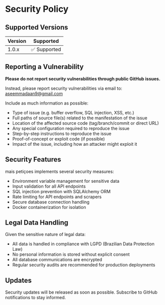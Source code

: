# Security Policy

## Supported Versions

| Version | Supported          |
| ------- | ------------------ |
| 1.0.x   | ✅ Supported       |

## Reporting a Vulnerability

**Please do not report security vulnerabilities through public GitHub issues.**

Instead, please report security vulnerabilities via email to: aseemmadaan9@gmail.com

Include as much information as possible:
- Type of issue (e.g. buffer overflow, SQL injection, XSS, etc.)
- Full paths of source file(s) related to the manifestation of the issue
- Location of the affected source code (tag/branch/commit or direct URL)
- Any special configuration required to reproduce the issue
- Step-by-step instructions to reproduce the issue
- Proof-of-concept or exploit code (if possible)
- Impact of the issue, including how an attacker might exploit it

## Security Features

mais petiçoes implements several security measures:

- Environment variable management for sensitive data
- Input validation for all API endpoints
- SQL injection prevention with SQLAlchemy ORM
- Rate limiting for API endpoints and scrapers
- Secure database connection handling
- Docker containerization for isolation

## Legal Data Handling

Given the sensitive nature of legal data:
- All data is handled in compliance with LGPD (Brazilian Data Protection Law)
- No personal information is stored without explicit consent
- All database communications are encrypted
- Regular security audits are recommended for production deployments

## Updates

Security updates will be released as soon as possible. Subscribe to GitHub notifications to stay informed.
